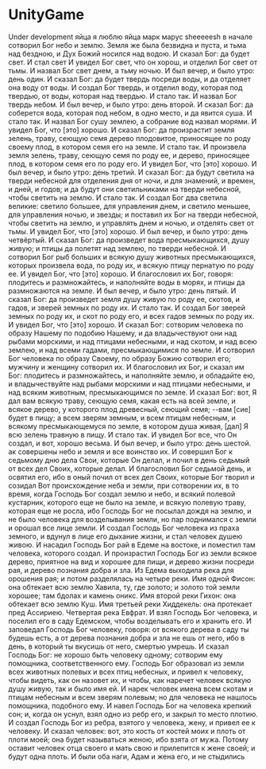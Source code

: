 # UnityGame
Under development
яйца
я люблю яйца
марк марус
sheeeeesh
в начале сотворил Бог небо и землю.
 Земля же была безвидна и пуста, и тьма над бездною, и Дух Божий носился над водою.
 И сказал Бог: да будет свет. И стал свет
 И увидел Бог свет, что он хорош, и отделил Бог свет от тьмы.
И назвал Бог свет днем, а тьму ночью. И был вечер, и было утро: день один.
 И сказал Бог: да будет твердь посреди воды, и да отделяет она воду от воды.
 И создал Бог твердь, и отделил воду, которая под твердью, от воды, которая над твердью. И стало так.
 И назвал Бог твердь небом. И был вечер, и было утро: день второй.
 И сказал Бог: да соберется вода, которая под небом, в одно место, и да явится суша. И стало так.
 И назвал Бог сушу землею, а собрание вод назвал морями. И увидел Бог, что [это] хорошо.
 И сказал Бог: да произрастит земля зелень, траву, сеющую семя дерево плодовитое, приносящее по роду своему плод, в котором семя его на земле. И стало так.
 И произвела земля зелень, траву, сеющую семя по роду ее, и дерево, приносящее плод, в котором семя его по роду его. И увидел Бог, что [это] хорошо.
 И был вечер, и было утро: день третий.
 И сказал Бог: да будут светила на тверди небесной для отделения дня от ночи, и для знамений, и времен, и дней, и годов;
 и да будут они светильниками на тверди небесной, чтобы светить на землю. И стало так.
 И создал Бог два светила великие: светило большее, для управления днем, и светило меньшее, для управления ночью, и звезды;
и поставил их Бог на тверди небесной, чтобы светить на землю,
 и управлять днем и ночью, и отделять свет от тьмы. И увидел Бог, что [это] хорошо.
 И был вечер, и было утро: день четвёртый.
 И сказал Бог: да произведет вода пресмыкающихся, душу живую; и птицы да полетят над землею, по тверди небесной.
 И сотворил Бог рыб больших и всякую душу животных пресмыкающихся, которых произвела вода, по роду их, и всякую птицу пернатую по роду ее. И увидел Бог, что [это] хорошо.
 И благословил их Бог, говоря: плодитесь и размножайтесь, и наполняйте воды в морях, и птицы да размножаются на земле.
И был вечер, и было утро: день пятый.
 И сказал Бог: да произведет земля душу живую по роду ее, скотов, и гадов, и зверей земных по роду их. И стало так.
И создал Бог зверей земных по роду их, и скот по роду его, и всех гадов земных по роду их. И увидел Бог, что [это] хорошо.
 И сказал Бог: сотворим человека по образу Нашему по подобию Нашему, и да владычествуют они над рыбами морскими, и над птицами небесными, и над скотом, и над всею землею, и над всеми гадами, пресмыкающимися по земле.
 И сотворил Бог человека по образу Своему, по образу Божию сотворил его; мужчину и женщину сотворил их.
 И благословил их Бог, и сказал им Бог: плодитесь и размножайтесь, и наполняйте землю, и обладайте ею, и владычествуйте над рыбами морскими и над птицами небесными, и над всяким животным, пресмыкающимся по земле.
 И сказал Бог: вот, Я дал вам всякую траву, сеющую семя, какая есть на всей земле, и всякое дерево, у которого плод древесный, сеющий семя; --вам [сие] будет в пищу;
 а всем зверям земным, и всем птицам небесным, и всякому пресмыкающемуся по земле, в котором душа живая, [дал] Я всю зелень травную в пищу. И стало так.
 И увидел Бог все, что Он создал, и вот, хорошо весьма. И был вечер, и было утро: день шестой.
ак совершены небо и земля и все воинство их.
 И совершил Бог к седьмому дню дела Свои, которые Он делал, и почил в день седьмый от всех дел Своих, которые делал.
 И благословил Бог седьмой день, и освятил его, ибо в оный почил от всех дел Своих, которые Бог творил и созидал
 Вот происхождение неба и земли, при сотворении их, в то время, когда Господь Бог создал землю и небо,
 и всякий полевой кустарник, которого еще не было на земле, и всякую полевую траву, которая еще не росла, ибо Господь Бог не посылал дождя на землю, и не было человека для возделывания земли,
 но пар поднимался с земли и орошал все лице земли.
 И создал Господь Бог человека из праха земного, и вдунул в лице его дыхание жизни, и стал человек душею живою.
 И насадил Господь Бог рай в Едеме на востоке, и поместил там человека, которого создал.
 И произрастил Господь Бог из земли всякое дерево, приятное на вид и хорошее для пищи, и дерево жизни посреди рая, и дерево познания добра и зла.
 Из Едема выходила река для орошения рая; и потом разделялась на четыре реки.
 Имя одной Фисон: она обтекает всю землю Хавила, ту, где золото;
 и золото той земли хорошее; там бдолах и камень оникс.
 Имя второй реки Гихон: она обтекает всю землю Куш.
 Имя третьей реки Хиддекель: она протекает пред Ассириею. Четвертая река Евфрат.
 И взял Господь Бог человека, и поселил его в саду Едемском, чтобы возделывать его и хранить его.
 И заповедал Господь Бог человеку, говоря: от всякого дерева в саду ты будешь есть,
 а от дерева познания добра и зла не ешь от него, ибо в день, в который ты вкусишь от него, смертью умрешь.
 И сказал Господь Бог: не хорошо быть человеку одному; сотворим ему помощника, соответственного ему.
 Господь Бог образовал из земли всех животных полевых и всех птиц небесных, и привел к человеку, чтобы видеть, как он назовет их, и чтобы, как наречет человек всякую душу живую, так и было имя ей.
 И нарек человек имена всем скотам и птицам небесным и всем зверям полевым; но для человека не нашлось помощника, подобного ему.
 И навел Господь Бог на человека крепкий сон; и, когда он уснул, взял одно из ребр его, и закрыл то место плотию.
И создал Господь Бог из ребра, взятого у человека, жену, и привел ее к человеку.
 И сказал человек: вот, это кость от костей моих и плоть от плоти моей; она будет называться женою, ибо взята от мужа.
 Потому оставит человек отца своего и мать свою и прилепится к жене своей; и будут одна плоть.
 И были оба наги, Адам и жена его, и не стыдились
